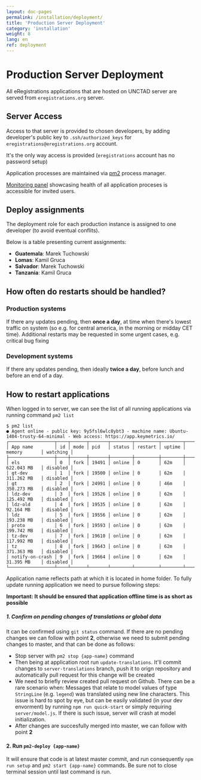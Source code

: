 ```yaml
---
layout: doc-pages
permalink: /installation/deployment/
title: 'Production Server Deployment'
category: 'installation'
weight: 8
lang: en
ref: deployment
---
```


# Production Server Deployment

All eRegistrations applications that are hosted on UNCTAD server are served from `eregistrations.org` server.

## Server Access

Access to that server is provided to chosen developers, by adding developer's public key to `.ssh/authorized_keys` for `eregistrations@eregistrations.org` account.

It's the only way access is provided (`eregistrations` account has no password setup)

Application processes are maintained via [pm2](http://pm2.keymetrics.io/) process manager.

[Monitoring panel](https://app.keymetrics.io/#/bucket/579218e1b913defd31e25c1d/dashboard) showcasing health of all application proceses is accessible for invited users.

## Deploy assignments

The deployment role for each production instance is assigned to one developer (to avoid eventual conflits).

Below is a table presenting current assignments:

- __Guatemala__: Marek Tuchowski
- __Lomas__: Kamil Gruca
- __Salvador__: Marek Tuchowski
- __Tanzania__: Kamil Gruca

## How often do restarts should be handled?

### Production systems

If there any updates pending, then __once a day__, at time when there's lowest traffic on system (so e.g. for central america, in the morning or midday CET time).
Additional restarts may be requested in some urgent cases, e.g. critical bug fixing

### Development systems

If there any updates pending, then ideally __twice a day__, before lunch and before an end of a day.

## How to restart applications

When logged in to server, we can see the list of all running applications via running command `pm2 list`

```
$ pm2 list
● Agent online - public key: 9y5fsl6wlc8ybt3 - machine name: Ubuntu-1404-trusty-64-minimal - Web access: https://app.keymetrics.io/
┌─────────────────┬────┬──────┬───────┬────────┬─────────┬────────┬──────────────┬──────────┐
│ App name        │ id │ mode │ pid   │ status │ restart │ uptime │ memory       │ watching │
├─────────────────┼────┼──────┼───────┼────────┼─────────┼────────┼──────────────┼──────────┤
│ els             │ 0  │ fork │ 19491 │ online │ 0       │ 62m    │ 622.043 MB   │ disabled │
│ gt-dev          │ 1  │ fork │ 19500 │ online │ 0       │ 62m    │ 311.262 MB   │ disabled │
│ gt              │ 2  │ fork │ 24991 │ online │ 0       │ 46m    │ 350.273 MB   │ disabled │
│ ldz-dev         │ 3  │ fork │ 19526 │ online │ 0       │ 62m    │ 125.492 MB   │ disabled │
│ ldz-old         │ 4  │ fork │ 19535 │ online │ 0       │ 62m    │ 92.164 MB    │ disabled │
│ ldz             │ 5  │ fork │ 19556 │ online │ 0       │ 62m    │ 193.238 MB   │ disabled │
│ proto           │ 6  │ fork │ 19593 │ online │ 0       │ 62m    │ 199.742 MB   │ disabled │
│ tz-dev          │ 7  │ fork │ 19610 │ online │ 0       │ 62m    │ 117.992 MB   │ disabled │
│ tz              │ 8  │ fork │ 19643 │ online │ 0       │ 62m    │ 371.363 MB   │ disabled │
│ notify-on-crash │ 9  │ fork │ 19664 │ online │ 0       │ 62m    │ 31.395 MB    │ disabled │
└─────────────────┴────┴──────┴───────┴────────┴─────────┴────────┴──────────────┴──────────┘
```

Application name reflects path at which it is located in home folder. To fully update running application we need to pursue following steps:

__Important: It should be ensured that application offline time is as short as possible__

##### 1. Confirm on pending changes of translations or global data

It can be confirmed using `git status` command. If there are no pending changes we can follow with point __2__, otherwise we need to submit pending changes to master, and that can be done as follows:

- Stop server with `pm2 stop {app-name}` command
- Then being at application root run `update-translations`. It'll commit changes to `server-translations` branch, push it to orign repository and automatically pull request for this change will be created
-  We need to briefly review created pull request on Github. There can be a rare scenario when: Messages that relate to model values of type `StringLine` (e.g. `legend`) was translated using new line characters. This issue is hard to spot by eye, but can be easily validated (in your dev envorment) by running `npm run quick-start` or simply requiring `server/model.js`. If there is such issue, server will crash at model initialization.
- After changes are succesfully merged into master, we can follow with point __2__

#### 2. Run `pm2-deploy {app-name}`

It will ensure that code is at latest master commit, and run consequently `npm run setup` and `pm2 start {app-name}` commands.
Be sure not to close terminal session until last command is run.
